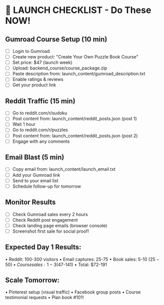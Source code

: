 # 🚀 LAUNCH CHECKLIST - Do These NOW!

## Gumroad Course Setup (10 min)
- [ ] Login to Gumroad
- [ ] Create new product: "Create Your Own Puzzle Book Course"
- [ ] Set price: $47 (launch week)
- [ ] Upload: backend_course/course_package.zip
- [ ] Paste description from: launch_content/gumroad_description.txt
- [ ] Enable ratings & reviews
- [ ] Get your product link

## Reddit Traffic (15 min)
- [ ] Go to reddit.com/r/sudoku
- [ ] Post content from: launch_content/reddit_posts.json (post 1)
- [ ] Wait 1 hour
- [ ] Go to reddit.com/r/puzzles  
- [ ] Post content from: launch_content/reddit_posts.json (post 2)
- [ ] Engage with any comments

## Email Blast (5 min)
- [ ] Copy email from: launch_content/launch_email.txt
- [ ] Add your Gumroad link
- [ ] Send to your email list
- [ ] Schedule follow-up for tomorrow

## Monitor Results
- [ ] Check Gumroad sales every 2 hours
- [ ] Check Reddit post engagement
- [ ] Check landing page emails (browser console)
- [ ] Screenshot first sale for social proof!

## Expected Day 1 Results:
• Reddit: 100-300 visitors
• Email captures: 25-75
• Book sales: 5-10 ($25-50)
• Course sales: 1-3 ($47-141)
• Total: $72-191

## Scale Tomorrow:
• Pinterest setup (visual traffic)
• Facebook group posts
• Course testimonial requests
• Plan book #101!
